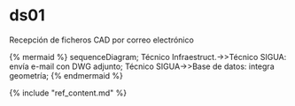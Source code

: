 # ds01

Recepción de ficheros CAD por correo electrónico  

{% mermaid %}
sequenceDiagram;
  Técnico Infraestruct.->>Técnico SIGUA: envía e-mail con DWG adjunto;
  Técnico SIGUA->>Base de datos: integra geometría;
{% endmermaid %}

{% include "ref_content.md" %}
